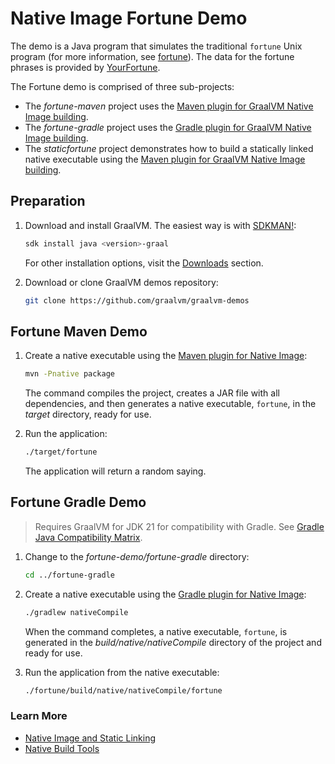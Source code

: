 # Native Image Fortune Demo

The demo is a Java program that simulates the traditional `fortune` Unix program (for more information, see [fortune](https://en.wikipedia.org/wiki/Fortune_(Unix))). The data for the fortune phrases is provided by [YourFortune](https://github.com/your-fortune).

The Fortune demo is comprised of three sub-projects: 
- The _fortune-maven_ project uses the [Maven plugin for GraalVM Native Image building](https://graalvm.github.io/native-build-tools/latest/maven-plugin.html).
- The _fortune-gradle_ project uses the [Gradle plugin for GraalVM Native Image building](https://graalvm.github.io/native-build-tools/latest/gradle-plugin.html).
- The _staticfortune_ project demonstrates how to build a statically linked native executable using the [Maven plugin for GraalVM Native Image building](https://graalvm.github.io/native-build-tools/latest/maven-plugin.html).

## Preparation

1. Download and install GraalVM. The easiest way is with [SDKMAN!](https://sdkman.io/jdks#graal):
    ```bash
    sdk install java <version>-graal
    ```
    For other installation options, visit the [Downloads](https://www.graalvm.org/downloads/) section.

2. Download or clone GraalVM demos repository:
    ```bash
    git clone https://github.com/graalvm/graalvm-demos
    ```
   
## Fortune Maven Demo

1. Create a native executable using the [Maven plugin for Native Image](https://graalvm.github.io/native-build-tools/latest/maven-plugin.html):
    ```bash
    mvn -Pnative package
    ```
    The command compiles the project, creates a JAR file with all dependencies, and then generates a native executable, `fortune`, in the _target_ directory, ready for use.

2. Run the application:
    ```bash
    ./target/fortune
    ```
    The application will return a random saying.

## Fortune Gradle Demo

> Requires GraalVM for JDK 21 for compatibility with Gradle. See [Gradle Java Compatibility Matrix](https://docs.gradle.org/current/userguide/compatibility.html).

1. Change to the _fortune-demo/fortune-gradle_ directory:
    ```bash
    cd ../fortune-gradle
    ```

2. Create a native executable using the [Gradle plugin for Native Image](https://graalvm.github.io/native-build-tools/latest/gradle-plugin.html):
    ```bash
    ./gradlew nativeCompile
    ```
    When the command completes, a native executable, `fortune`, is generated in the _build/native/nativeCompile_ directory of the project and ready for use.

3. Run the application from the native executable:
    ```bash
    ./fortune/build/native/nativeCompile/fortune
    ```

### Learn More

- [Native Image and Static Linking](https://www.graalvm.org/latest/reference-manual/native-image/guides/build-static-executables/)
- [Native Build Tools](https://graalvm.github.io/native-build-tools/latest/index.html)
